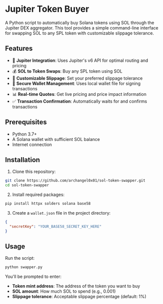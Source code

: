 # Jupiter Token Buyer

A Python script to automatically buy Solana tokens using SOL through the Jupiter DEX aggregator. This tool provides a simple command-line interface for swapping SOL to any SPL token with customizable slippage tolerance.

## Features

- 🚀 **Jupiter Integration**: Uses Jupiter's v6 API for optimal routing and pricing
- 💰 **SOL to Token Swaps**: Buy any SPL token using SOL
- 🎯 **Customizable Slippage**: Set your preferred slippage tolerance
- 🔐 **Secure Wallet Management**: Uses local wallet file for signing transactions
- 📊 **Real-time Quotes**: Get live pricing and price impact information
- ✅ **Transaction Confirmation**: Automatically waits for and confirms transactions

## Prerequisites

- Python 3.7+
- A Solana wallet with sufficient SOL balance
- Internet connection

## Installation

1. Clone this repository:
```bash
git clone https://github.com/archangel0x01/sol-token-swapper.git
cd sol-token-swapper
```

2. Install required packages:
```bash
pip install httpx solders solana base58
```

3. Create a `wallet.json` file in the project directory:
```json
{
  "secretKey": "YOUR_BASE58_SECRET_KEY_HERE"
}
```

## Usage

Run the script:
```bash
python swapper.py
```

You'll be prompted to enter:
- **Token mint address**: The address of the token you want to buy
- **SOL amount**: How much SOL to spend (e.g., 0.001)
- **Slippage tolerance**: Acceptable slippage percentage (default: 1%)
